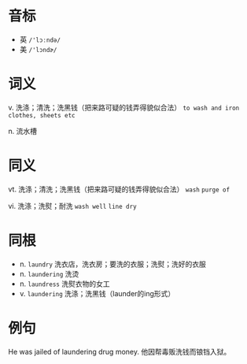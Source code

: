 # 音标

- 英 `/'lɔːndə/`
- 美 `/'lɔndɚ/`

# 词义

v. 洗涤；清洗；洗黑钱（把来路可疑的钱弄得貌似合法）
`to wash and iron clothes, sheets etc`

n. 流水槽


# 同义

vt. 洗涤；清洗；洗黑钱（把来路可疑的钱弄得貌似合法）
`wash` `purge of`

vi. 洗涤；洗熨；耐洗
`wash well` `line dry`

# 同根

- n. `laundry` 洗衣店，洗衣房；要洗的衣服；洗熨；洗好的衣服
- n. `laundering` 洗烫
- n. `laundress` 洗熨衣物的女工
- v. `laundering` 洗涤；洗黑钱（launder的ing形式）

# 例句

He was jailed of laundering drug money.
他因帮毒贩洗钱而锒铛入狱。


